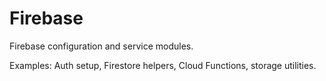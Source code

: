 # Firebase

Firebase configuration and service modules.

Examples: Auth setup, Firestore helpers, Cloud Functions, storage utilities.
